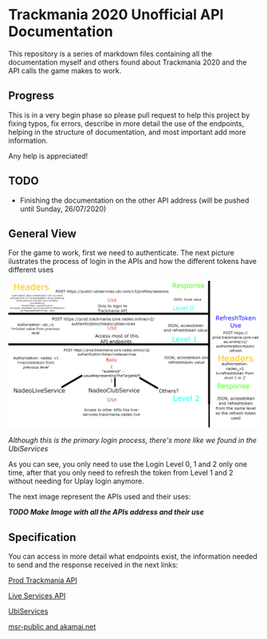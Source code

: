 # Trackmania 2020 Unofficial API Documentation
This repository is a series of markdown files containing all the documentation myself and others found about Trackmania 2020 and the API calls the game makes to work.

## Progress

This is in a very begin phase so please pull request to help this project by fixing typos, fix errors, describe in more detail the use of the endpoints, helping in the structure of documentation, and most important add more information.

Any help is appreciated!

## TODO

* Finishing the documentation on the other API address (will be pushed until Sunday, 26/07/2020)

## General View

For the game to work, first we need to authenticate. The next picture ilustrates the process of login in the APIs and how the different tokens have different uses

![LoginProcess](loginTrackmania.png)

*Although this is the primary login process, there's more like we found in the UbiServices*

As you can see, you only need to use the Login Level 0, 1 and 2 only one time, after that you only need to refresh the token from Level 1 and 2 without needing for Uplay login anymore.

The next image represent the APIs used and their uses:

***TODO Make Image with all the APIs address and their use***

## Specification

You can access in more detail what endpoints exist, the information needed to send and the response received in the next links:

[Prod Trackmania API](ProdTrackmania.md)

[Live Services API](LiveServices.md)

[UbiServices](UbiServices.md)

[msr-public and akamai.net]()

